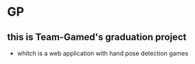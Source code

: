 # GP
## this is Team-Gamed's graduation project 
- whitch is a web application with hand pose detection games  
